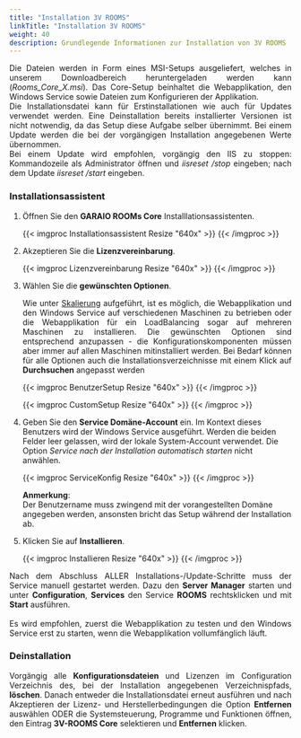 ```yaml
---
title: "Installation 3V ROOMS"
linkTitle: "Installation 3V ROOMS"
weight: 40
description: Grundlegende Informationen zur Installation von 3V ROOMS
---
```

<p align = "justify">
Die Dateien werden in Form eines MSI-Setups ausgeliefert, welches in unserem <a hfref = "https://us04st1.zoom.us/web_client/1q1nf58/html/externalLinkPage.html?ref=https://3volutions.atlassian.net/servicedesk/customer/portal/1/article/417300536"> Downloadbereich </a> heruntergeladen werden kann (<i>Rooms_Core_X.msi</i>). Das Core-Setup beinhaltet die Webapplikation, den Windows Service sowie Dateien zum Konfigurieren der Applikation. </br>
Die Installationsdatei kann für Erstinstallationen wie auch für Updates verwendet werden. Eine Deinstallation bereits installierter Versionen ist nicht notwendig, da das Setup diese Aufgabe selber übernimmt. Bei einem Update werden die bei der vorgängigen Installation angegebenen Werte übernommen. </br>
Bei einem Update wird empfohlen, vorgängig den IIS zu stoppen: Kommandozeile als Administrator öffnen und <i>iisreset /stop </i> eingeben; nach dem Update <i> iisreset /start </i> eingeben.
</p>

### Installationsassistent

1. Öffnen Sie den **GARAIO ROOMs Core** Installlationsassistenten.
   
   {{< imgproc Installationsassistent Resize "640x" >}} {{< /imgproc >}}

2. Akzeptieren Sie die **Lizenzvereinbarung**.
   
   {{< imgproc Lizenzvereinbarung Resize "640x" >}} {{< /imgproc >}}

3. Wählen Sie die **gewünschten Optionen**.
   <p align = "justify">
   Wie unter <a href = "/betrieb/skalierung/_index.md">Skalierung</a> aufgeführt, ist es möglich, die Webapplikation und den Windows Service auf verschiedenen Maschinen zu betrieben oder die Webapplikation für ein LoadBalancing sogar auf mehreren Maschinen zu installieren. Die gewünschten Optionen sind entsprechend anzupassen - die Konfigurationskomponenten müssen aber immer auf allen Maschinen mitinstalliert werden. Bei Bedarf können für alle Optionen auch die Installationsverzeichnisse mit einem Klick auf <b>Durchsuchen</b> angepasst werden </p>

   {{< imgproc BenutzerSetup Resize "640x" >}} {{< /imgproc >}}

   {{< imgproc CustomSetup Resize "640x" >}} {{< /imgproc >}}

4. Geben Sie den **Service Domäne-Account** ein. Im Kontext dieses Benutzers wird der Windows Service ausgeführt. Werden die beiden Felder leer gelassen, wird der lokale System-Account verwendet. Die Option _Service nach der Installation automatisch starten_ nicht anwählen.
   
   {{< imgproc ServiceKonfig Resize "640x" >}} {{< /imgproc >}}
   
   **Anmerkung**: </br>
   Der Benutzername muss zwingend mit der vorangestellten Domäne angegeben werden, ansonsten bricht das Setup während der Installation ab. </br>
5. Klicken Sie auf **Installieren**.
   
   {{< imgproc Installieren Resize "640x" >}} {{< /imgproc >}}

<p align = "justify">
Nach dem Abschluss ALLER Installations-/Update-Schritte muss der Service manuell gestartet werden. Dazu den <b>Server Manager</b> starten und unter <b>Configuration</b>, <b>Services</b> den Service <b>ROOMS</b> rechtsklicken und mit <b>Start</b> ausführen. </br> </br>
Es wird empfohlen, zuerst die Webapplikation zu testen und den Windows Service erst zu starten, wenn die Webapplikation vollumfänglich läuft. </p>

### Deinstallation

<p align = "justify">
Vorgängig alle <b>Konfigurationsdateien</b> und Lizenzen im Configuration Verzeichnis des, bei der Installation angegebenen Verzeichnispfads, <b>löschen</b>. Danach entweder die Installationsdatei erneut ausführen und nach Akzeptieren der Lizenz- und Herstellerbedingungen die Option <b>Entfernen</b> auswählen ODER die Systemsteuerung, Programme und Funktionen öffnen, den Eintrag <b>3V-ROOMS Core</b> selektieren und <b>Entfernen</b> klicken.
